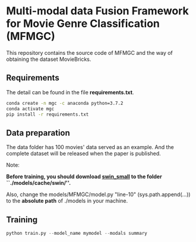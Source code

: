 # Multi-modal data Fusion Framework for Movie Genre Classification (MFMGC)

This repository contains the source code of MFMGC and the way of obtaining the dataset MovieBricks.

## Requirements

The detail can be found in the file **requirements.txt**.

```bash
conda create -n mgc -c anaconda python=3.7.2
conda activate mgc
pip install -r requirements.txt
```

## Data preparation

The data folder has 100 movies' data served as an example. And the complete dataset will be released when the paper is published.

Note:

**Before training, you should download [swin_small](https://github.com/SwinTransformer/storage/releases/download/v1.0.8/swin_small_patch4_window7_224_22k.pth) to the folder ``./models/cache/swin/''.**

Also, change the models/MFMGC/model.py "line-10" (sys.path.append(...)) to the **absolute path** of ./models in your machine.



## Training

```python
python train.py --model_name mymodel --modals summary
```





